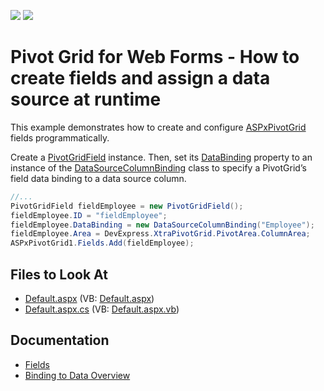 <!-- default badges list -->
[![](https://img.shields.io/badge/Open_in_DevExpress_Support_Center-FF7200?style=flat-square&logo=DevExpress&logoColor=white)](https://supportcenter.devexpress.com/ticket/details/E421)
[![](https://img.shields.io/badge/📖_How_to_use_DevExpress_Examples-e9f6fc?style=flat-square)](https://docs.devexpress.com/GeneralInformation/403183)
<!-- default badges end -->
# Pivot Grid for Web Forms - How to create fields and assign a data source at runtime

This example demonstrates how to create and configure [ASPxPivotGrid](https://docs.devexpress.com/AspNet/DevExpress.Web.ASPxPivotGrid.ASPxPivotGrid) fields programmatically. 

Create a [PivotGridField](https://docs.devexpress.com/AspNet/DevExpress.Web.ASPxPivotGrid.PivotGridField) instance. Then, set its [DataBinding](https://docs.devexpress.com/CoreLibraries/DevExpress.XtraPivotGrid.PivotGridFieldBase.DataBinding) property to an instance of the [DataSourceColumnBinding](https://docs.devexpress.com/AspNet/DevExpress.Web.ASPxPivotGrid.DataSourceColumnBinding) class to specify a PivotGrid’s field data binding to a data source column.
```cs
//...
PivotGridField fieldEmployee = new PivotGridField();
fieldEmployee.ID = "fieldEmployee";
fieldEmployee.DataBinding = new DataSourceColumnBinding("Employee");
fieldEmployee.Area = DevExpress.XtraPivotGrid.PivotArea.ColumnArea;
ASPxPivotGrid1.Fields.Add(fieldEmployee);
```

## Files to Look At

- [Default.aspx](./CS/BindAndAddFields/Default.aspx) (VB: [Default.aspx](./VB/BindAndAddFields/Default.aspx))
- [Default.aspx.cs](./CS/BindAndAddFields/Default.aspx.cs) (VB: [Default.aspx.vb](./VB/BindAndAddFields/Default.aspx.vb))

## Documentation

- [Fields](https://docs.devexpress.com/AspNet/7259/components/pivot-grid/binding-to-data/unbound-fieldshttps://docs.devexpress.com/AspNet/9464/components/pivot-grid/fundamentals/fields)
- [Binding to Data Overview](https://docs.devexpress.com/AspNet/7250/components/pivot-grid/binding-to-data)



